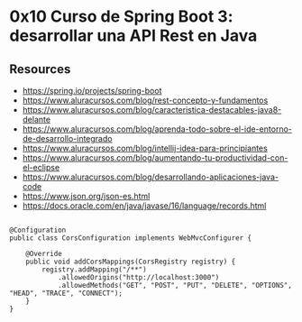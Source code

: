 # 0x10 Curso de Spring Boot 3: desarrollar una API Rest en Java
## Resources
- https://spring.io/projects/spring-boot
- https://www.aluracursos.com/blog/rest-concepto-y-fundamentos
- https://www.aluracursos.com/blog/caracteristica-destacables-java8-delante
- https://www.aluracursos.com/blog/aprenda-todo-sobre-el-ide-entorno-de-desarrollo-integrado
- https://www.aluracursos.com/blog/intellij-idea-para-principiantes
- https://www.aluracursos.com/blog/aumentando-tu-productividad-con-el-eclipse
- https://www.aluracursos.com/blog/desarrollando-aplicaciones-java-code
- https://www.json.org/json-es.html
- https://docs.oracle.com/en/java/javase/16/language/records.html

```

@Configuration
public class CorsConfiguration implements WebMvcConfigurer {

    @Override
    public void addCorsMappings(CorsRegistry registry) {
        registry.addMapping("/**")
            .allowedOrigins("http://localhost:3000")
            .allowedMethods("GET", "POST", "PUT", "DELETE", "OPTIONS", "HEAD", "TRACE", "CONNECT");
    }
}

```
